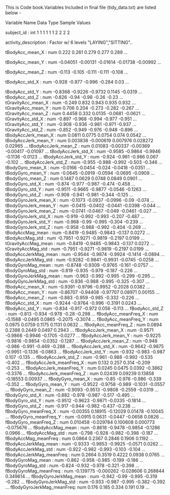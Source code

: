 This is Code book.Variables Included in final file (tidy_data.txt) are listed below - 

 Variable Name           Data Type   Sample Values        

subject_id               : int   1 1 1 1 1 1 2 2 2 2

activity_description     : Factor w/ 6 levels "LAYING","SITTING"..

  tBodyAcc_mean_X          : num  0.222 0.261 0.279 0.277 0.289 ...
  
  tBodyAcc_mean_Y          : num  -0.04051 -0.00131 -0.01614 -0.01738 -0.00992 ...
  
  tBodyAcc_mean_Z          : num  -0.113 -0.105 -0.111 -0.111 -0.108 ...
  
  tBodyAcc_std_X           : num  -0.928 -0.977 -0.996 -0.284 0.03 ...
  
  tBodyAcc_std_Y           : num  -0.8368 -0.9226 -0.9732 0.1145 -0.0319 ...
  tBodyAcc_std_Z           : num  -0.826 -0.94 -0.98 -0.26 -0.23 ...
  tGravityAcc_mean_X       : num  -0.249 0.832 0.943 0.935 0.932 ...
  tGravityAcc_mean_Y       : num  0.706 0.204 -0.273 -0.282 -0.267 ...
  tGravityAcc_mean_Z       : num  0.4458 0.332 0.0135 -0.0681 -0.0621 ...
  tGravityAcc_std_X        : num  -0.897 -0.968 -0.994 -0.977 -0.951 ...
  tGravityAcc_std_Y        : num  -0.908 -0.936 -0.981 -0.971 -0.937 ...
  tGravityAcc_std_Z        : num  -0.852 -0.949 -0.976 -0.948 -0.896 ...
  tBodyAccJerk_mean_X      : num  0.0811 0.0775 0.0754 0.074 0.0542 ...
  tBodyAccJerk_mean_Y      : num  0.003838 -0.000619 0.007976 0.028272 0.02965 ...
  tBodyAccJerk_mean_Z      : num  0.01083 -0.00337 -0.00369 -0.00417 -0.01097 ...
  tBodyAccJerk_std_X       : num  -0.9585 -0.9864 -0.9946 -0.1136 -0.0123 ...
  tBodyAccJerk_std_Y       : num  -0.924 -0.981 -0.986 0.067 -0.102 ...
  tBodyAccJerk_std_Z       : num  -0.955 -0.988 -0.992 -0.503 -0.346 ...
  tBodyGyro_mean_X         : num  -0.0166 -0.0454 -0.024 -0.0418 -0.0351 ...
  tBodyGyro_mean_Y         : num  -0.0645 -0.0919 -0.0594 -0.0695 -0.0909 ...
  tBodyGyro_mean_Z         : num  0.1487 0.0629 0.0748 0.0849 0.0901 ...
  tBodyGyro_std_X          : num  -0.874 -0.977 -0.987 -0.474 -0.458 ...
  tBodyGyro_std_Y          : num  -0.9511 -0.9665 -0.9877 -0.0546 -0.1263 ...
  tBodyGyro_std_Z          : num  -0.908 -0.941 -0.981 -0.344 -0.125 ...
  tBodyGyroJerk_mean_X     : num  -0.1073 -0.0937 -0.0996 -0.09 -0.074 ...
  tBodyGyroJerk_mean_Y     : num  -0.0415 -0.0402 -0.0441 -0.0398 -0.044 ...
  tBodyGyroJerk_mean_Z     : num  -0.0741 -0.0467 -0.049 -0.0461 -0.027 ...
  tBodyGyroJerk_std_X      : num  -0.919 -0.992 -0.993 -0.207 -0.487 ...
  tBodyGyroJerk_std_Y      : num  -0.968 -0.99 -0.995 -0.304 -0.239 ...
  tBodyGyroJerk_std_Z      : num  -0.958 -0.988 -0.992 -0.404 -0.269 ...
  tBodyAccMag_mean         : num  -0.8419 -0.9485 -0.9843 -0.137 0.0272 ...
  tBodyAccMag_std          : num  -0.7951 -0.9271 -0.9819 -0.2197 0.0199 ...
  tGravityAccMag_mean      : num  -0.8419 -0.9485 -0.9843 -0.137 0.0272 ...
  tGravityAccMag_std       : num  -0.7951 -0.9271 -0.9819 -0.2197 0.0199 ...
  tBodyAccJerkMag_mean     : num  -0.9544 -0.9874 -0.9924 -0.1414 -0.0894 ...
  tBodyAccJerkMag_std      : num  -0.9282 -0.9841 -0.9931 -0.0745 -0.0258 ...
  tBodyGyroMag_mean        : num  -0.8748 -0.9309 -0.9765 -0.161 -0.0757 ...
  tBodyGyroMag_std         : num  -0.819 -0.935 -0.979 -0.187 -0.226 ...
  tBodyGyroJerkMag_mean    : num  -0.963 -0.992 -0.995 -0.299 -0.295 ...
  tBodyGyroJerkMag_std     : num  -0.936 -0.988 -0.995 -0.325 -0.307 ...
  fBodyAcc_mean_X          : num  -0.9391 -0.9796 -0.9952 -0.2028 0.0382 ...
  fBodyAcc_mean_Y          : num  -0.86707 -0.94408 -0.97707 0.08971 0.00155 ...
  fBodyAcc_mean_Z          : num  -0.883 -0.959 -0.985 -0.332 -0.226 ...
  fBodyAcc_std_X           : num  -0.9244 -0.9764 -0.996 -0.3191 0.0243 ...
  fBodyAcc_std_Y           : num  -0.834 -0.917 -0.972 0.056 -0.113 ...
  fBodyAcc_std_Z           : num  -0.813 -0.934 -0.978 -0.28 -0.298 ...
  fBodyAcc_meanFreq_X      : num  -0.1588 -0.0495 0.0865 -0.2075 -0.3074 ...
  fBodyAcc_meanFreq_Y      : num  0.0975 0.0759 0.1175 0.1131 0.0632 ...
  fBodyAcc_meanFreq_Z      : num  0.0894 0.2388 0.2449 0.0497 0.2943 ...
  fBodyAccJerk_mean_X      : num  -0.9571 -0.9866 -0.9946 -0.1705 -0.0277 ...
  fBodyAccJerk_mean_Y      : num  -0.9225 -0.9816 -0.9854 -0.0352 -0.1287 ...
  fBodyAccJerk_mean_Z      : num  -0.948 -0.986 -0.991 -0.469 -0.288 ...
  fBodyAccJerk_std_X       : num  -0.9642 -0.9875 -0.9951 -0.1336 -0.0863 ...
  fBodyAccJerk_std_Y       : num  -0.932 -0.983 -0.987 0.107 -0.135 ...
  fBodyAccJerk_std_Z       : num  -0.961 -0.988 -0.992 -0.535 -0.402 ...
  fBodyAccJerk_meanFreq_X  : num  0.132 0.257 0.314 -0.209 -0.253 ...
  fBodyAccJerk_meanFreq_Y  : num  0.0245 0.0475 0.0392 -0.3862 -0.3376 ...
  fBodyAccJerk_meanFreq_Z  : num  0.02439 0.09239 0.13858 -0.18553 0.00937 ...
  fBodyGyro_mean_X         : num  -0.85 -0.976 -0.986 -0.339 -0.352 ...
  fBodyGyro_mean_Y         : num  -0.9522 -0.9758 -0.989 -0.1031 -0.0557 ...
  fBodyGyro_mean_Z         : num  -0.9093 -0.9513 -0.9808 -0.2559 -0.0319 ...
  fBodyGyro_std_X          : num  -0.882 -0.978 -0.987 -0.517 -0.495 ...
  fBodyGyro_std_Y          : num  -0.9512 -0.9623 -0.9871 -0.0335 -0.1814 ...
  fBodyGyro_std_Z          : num  -0.917 -0.944 -0.982 -0.437 -0.238 ...
  fBodyGyro_meanFreq_X     : num  -0.00355 0.18915 -0.12029 0.01478 -0.10045 ...
  fBodyGyro_meanFreq_Y     : num  -0.0915 0.0631 -0.0447 -0.0658 0.0826 ...
  fBodyGyro_meanFreq_Z     : num  0.010458 -0.029784 0.100608 0.000773 -0.075676 ...
  fBodyAccMag_mean         : num  -0.8618 -0.9478 -0.9854 -0.1286 0.0966 ...
  fBodyAccMag_std          : num  -0.798 -0.928 -0.982 -0.398 -0.187 ...
  fBodyAccMag_meanFreq     : num  0.0864 0.2367 0.2846 0.1906 0.1192 ...
  fBodyAccJerkMag_mean     : num  -0.9333 -0.9853 -0.9925 -0.0571 0.0262 ...
  fBodyAccJerkMag_std      : num  -0.922 -0.982 -0.993 -0.103 -0.104 ...
  fBodyAccJerkMag_meanFreq : num  0.2664 0.3519 0.4222 0.0938 0.0765 ...
  fBodyGyroMag_mean        : num  -0.862 -0.958 -0.985 -0.199 -0.186 ...
  fBodyGyroMag_std         : num  -0.824 -0.932 -0.978 -0.321 -0.398 ...
  fBodyGyroMag_meanFreq    : num  -0.139775 -0.000262 -0.028606 0.268844 0.349614 ...
  fBodyGyroJerkMag_mean    : num  -0.942 -0.99 -0.995 -0.319 -0.282 ...
  fBodyGyroJerkMag_std     : num  -0.933 -0.987 -0.995 -0.382 -0.392 ...
  fBodyGyroJerkMag_meanFreq: num  0.176 0.185 0.334 0.191 0.19 ...
